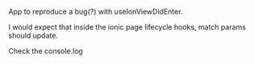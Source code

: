 App to reproduce a bug(?) with useIonViewDidEnter.

I would expect that inside the ionic page lifecycle hooks, match params should update.

Check the console.log
